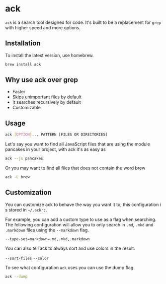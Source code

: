 # ack

`ack` is a search tool designed for code. It's built to be a replacement for `grep` with higher speed and more options.

## Installation

To install the latest version, use homebrew.

```bash
brew install ack
```

## Why use ack over grep

* Faster
* Skips unimportant files by default
* It searches recursively by default
* Customizable

## Usage

```bash
ack [OPTION]... PATTERN [FILES OR DIRECTORIES]
```

Let's say you want to find all JavaScript files that are using the module pancakes in your project, with ack it's as easy as

```bash
ack --js pancakes
```

Or you may want to find all files that does not contain the word brew

```bash
ack -L brew
```

## Customization

You can customize ack to behave the way you want it to, this configuration i s stored in `~/.ackrc`.

For example, you can add a custom type to use as a flag when searching. The following configuration will allow you to only search in `.md`, `.mkd` and `.markdown` files using the `--markdown` flag.

`--type-set=markdown=.md,.mkd,.markdown`

You can also tell ack to always sort and use colors in the result.

`--sort-files`
`--color`

To see what configuration `ack` uses you can use the dump flag.

```bash
ack --dump
```
